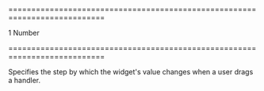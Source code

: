 ===========================================================================
<!--default-->1<!--/default-->
<!--type-->Number<!--/type-->
===========================================================================

<!--shortDescription-->
Specifies the step by which the widget's value changes when a user drags a handler.
<!--/shortDescription-->

<!--fullDescription-->

<!--/fullDescription-->